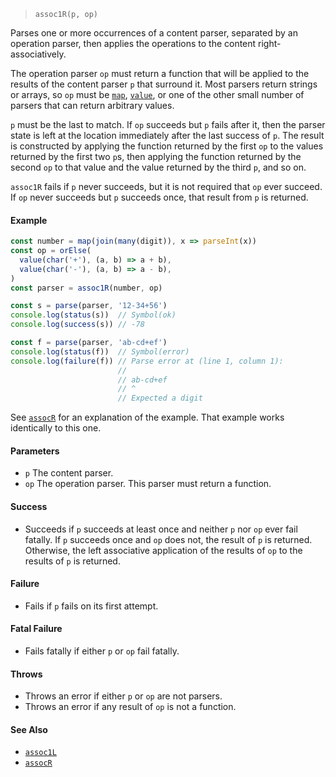 <!--
 Copyright (c) 2020 Thomas J. Otterson
 
 This software is released under the MIT License.
 https://opensource.org/licenses/MIT
-->

> `assoc1R(p, op)`

Parses one or more occurrences of a content parser, separated by an operation parser, then applies the operations to the content right-associatively.

The operation parser `op` must return a function that will be applied to the results of the content parser `p` that surround it. Most parsers return strings or arrays, so `op` must be [`map`](map.md), [`value`](value.md), or one of the other small number of parsers that can return arbitrary values.

`p` must be the last to match. If `op` succeeds but `p` fails after it, then the parser state is left at the location immediately after the last success of `p`. The result is constructed by applying the function returned by the first `op` to the values returned by the first two `p`s, then applying the function returned by the second `op` to that value and the value returned by the third `p`, and so on.

`assoc1R` fails if `p` never succeeds, but it is not required that `op` ever succeed. If `op` never succeeds but `p` succeeds once, that result from `p` is returned.

#### Example

```javascript
const number = map(join(many(digit)), x => parseInt(x))
const op = orElse(
  value(char('+'), (a, b) => a + b), 
  value(char('-'), (a, b) => a - b),
)
const parser = assoc1R(number, op)

const s = parse(parser, '12-34+56')
console.log(status(s))  // Symbol(ok)
console.log(success(s)) // -78

const f = parse(parser, 'ab-cd+ef')
console.log(status(f))  // Symbol(error)
console.log(failure(f)) // Parse error at (line 1, column 1):
                        //
                        // ab-cd+ef
                        // ^
                        // Expected a digit
```

See [`assocR`](assocr.md) for an explanation of the example. That example works identically to this one.

#### Parameters

* `p` The content parser.
* `op` The operation parser. This parser must return a function.

#### Success

* Succeeds if `p` succeeds at least once and neither `p` nor `op` ever fail fatally. If `p` succeeds once and `op` does not, the result of `p` is returned. Otherwise, the left associative application of the results of `op` to the results of `p` is returned.

#### Failure

* Fails if `p` fails on its first attempt.

#### Fatal Failure

* Fails fatally if either `p` or `op` fail fatally.

#### Throws

* Throws an error if either `p` or `op` are not parsers.
* Throws an error if any result of `op` is not a function.

#### See Also

* [`assoc1L`](assoc1l.md)
* [`assocR`](assocr.md)